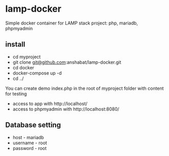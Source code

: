 # lamp-docker
Simple docker container for LAMP stack project: php, mariadb, phpmyadmin

## install
- cd myproject
- git clone git@github.com:anshabat/lamp-docker.git
- cd docker
- docker-compose up -d
- cd ../

You can create demo index.php in the root of myproject folder with <?php phpinfo(); ?> content for testing

- access to app with http://localhost/
- access to phpmyadmin with http://localhost:8080/

## Database setting
- host - mariadb
- username - root
- password - root